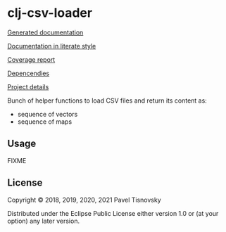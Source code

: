 # clj-csv-loader

[Generated documentation](https://tisnik.github.io/clj-csv-loader/index.html)

[Documentation in literate style](https://tisnik.github.io/clj-csv-loader/uberdoc.html)

[Coverage report](https://tisnik.github.io/clj-csv-loader/coverage/cov.html)

[Depencendies](doc/dependencies.clj)

[Project details](doc/details.clj)

Bunch of helper functions to load CSV files and return its content as:

* sequence of vectors
* sequence of maps

## Usage

FIXME

## License

Copyright © 2018, 2019, 2020, 2021 Pavel Tisnovsky

Distributed under the Eclipse Public License either version 1.0 or (at
your option) any later version.
